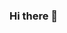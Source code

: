 ### Hi there 👋

<!--
**ducmanh2802/ducmanh2802** is a ✨ _special_ ✨ repository because its `README.md` (this file) appears on your GitHub profile.

Here are some ideas to get you started:

- 🔭 I’m currently working on Java Developer at Kaopiz
- 🌱 I’m currently graduated from VNUA 
- 🤔 I’m looking for help with ...
- 💬 Ask me about Java Spring boot, ReactJS, VueJS
- 📫 How to reach me: 098827981
- 😄 Pronouns: ...
- ⚡ Fun fact: ...
-->
